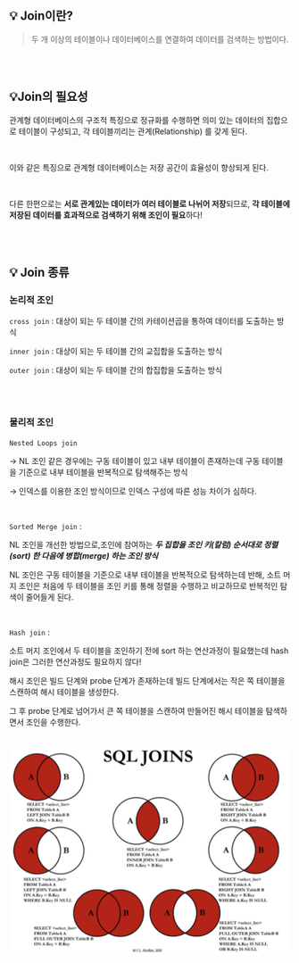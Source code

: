 
## 💡 Join이란?

> 두 개 이상의 테이블이나 데이터베이스를 연결하여 데이터를 검색하는 방법이다.

<br/>

<br/>

## 💡Join의 필요성

관계형 데이터베이스의 구조적 특징으로 정규화를 수행하면 의미 있는 데이터의 집합으로 테이블이 구성되고, 각 테이블끼리는 관계(Relationship) 를 갖게 된다.

<br/>

이와 같은 특징으로 관계형 데이터베이스는 저장 공간이 효율성이 향상되게 된다.

<br/>

다른 한편으로는 **서로 관계있는 데이터가 여러 테이블로 나뉘어 저장**되므로, **각 테이블에 저장된 데이터를 효과적으로 검색하기 위해 조인이 필요**하다!

<br/>

<br/>

## 💡 Join 종류

### 논리적 조인

`cross join` : 대상이 되는 두 테이블 간의 카테이션곱을 통하여 데이터를 도출하는 방식

`inner join` : 대상이 되는 두 테이블 간의 교집합을 도출하는 방식

`outer join` : 대상이 되는 두 테이블 간의 합집합을 도출하는 방식

<br/>

<br/>

### 물리적 조인

`Nested Loops join` 

→ NL 조인 같은 경우에는 구동 테이블이 있고 내부 테이블이 존재하는데 구동 테이블을 기준으로 내부 테이블을 반복적으로 탐색해주는 방식

→ 인덱스를 이용한 조인 방식이므로 인덱스 구성에 따른 성능 차이가 심하다.

<br/>

`Sorted Merge join` :

NL 조인을 개선한 방법으로,조인에 참여하는 ***두 집합을 조인 키(칼럼) 순서대로 정렬(sort) 한 다음에 병합(merge) 하는 조인 방식***

NL 조인은 구동 테이블을 기준으로 내부 테이블을 반복적으로 탐색하는데 반해, 소트 머지 조인은 처음에 두 테이블을 조인 키를 통해 정렬을 수행하고 비교하므로 반복적인 탐색이 줄어들게 된다.

<br/>

`Hash join` :

소트 머지 조인에서 두 테이블을 조인하기 전에 sort 하는 연산과정이 필요했는데 hash join은 그러한 연산과정도 필요하지 않다!

해시 조인은 빌드 단계와 probe 단계가 존재하는데 빌드 단계에서는 작은 쪽 테이블을 스캔하여 해시 테이블을 생성한다.

그 후 probe 단계로 넘어가서 큰 쪽 테이블을 스캔하여 만들어진 해시 테이블을 탐색하면서 조인을 수행한다.


<br/>

<img src="https://github.com/2dongyeop/TIL/blob/main/Database/image/join.png" width = 500/>